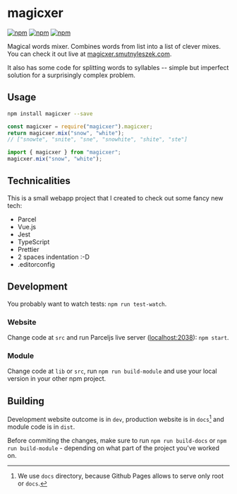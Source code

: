 # magicxer

[![npm](https://img.shields.io/npm/v/magicxer.svg)](https://www.npmjs.com/package/magicxer)
[![npm](https://img.shields.io/npm/dt/magicxer.svg)](https://www.npmjs.com/package/magicxer)
[![npm](https://img.shields.io/npm/l/magicxer.svg)](https://github.com/smutnyleszek/magicxer/blob/master/LICENSE)

Magical words mixer. Combines words from list into a list of clever mixes. You can check it out live at [magicxer.smutnyleszek.com](http://magicxer.smutnyleszek.com).

It also has some code for splitting words to syllables -- simple but imperfect solution for a surprisingly complex problem.

## Usage

```sh
npm install magicxer --save
```

```js
const magicxer = require("magicxer").magicxer;
return magicxer.mix("snow", "white");
// ["snowte", "snite", "sne", "snowhite", "shite", "ste"]
```

```typescript
import { magicxer } from "magicxer";
magicxer.mix("snow", "white");
```

## Technicalities

This is a small webapp project that I created to check out some fancy new tech:

* Parcel
* Vue.js
* Jest
* TypeScript
* Prettier
* 2 spaces indentation :-D
* .editorconfig

## Development

You probably want to watch tests: `npm run test-watch`.

### Website

Change code at `src` and run Parceljs live server ([localhost:2038](http://localhost:2038)): `npm start`.

### Module

Change code at `lib` or `src`, run `npm run build-module` and use your local version in your other npm project.

## Building

Development website outcome is in `dev`, production website is in `docs`[^1] and module code is in `dist`.

Before commiting the changes, make sure to run `npm run build-docs` or `npm run build-module` - depending on what part of the project you've worked on.

[^1]: We use `docs` directory, because Github Pages allows to serve only root or `docs`.
